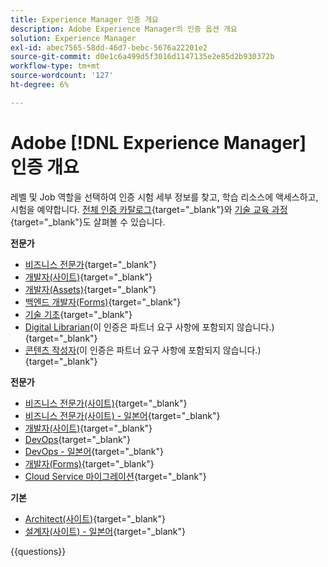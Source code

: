 ```yaml
---
title: Experience Manager 인증 개요
description: Adobe Experience Manager의 인증 옵션 개요
solution: Experience Manager
exl-id: abec7565-58dd-46d7-bebc-5676a22201e2
source-git-commit: d0e1c6a499d5f3016d1147135e2e85d2b930372b
workflow-type: tm+mt
source-wordcount: '127'
ht-degree: 6%

---
```


# Adobe [!DNL Experience Manager] 인증 개요

레벨 및 Job 역할을 선택하여 인증 시험 세부 정보를 찾고, 학습 리소스에 액세스하고, 시험을 예약합니다. [전체 인증 카탈로그](https://certification.adobe.com/certifications){target="_blank"}와 [기술 교육 과정](https://certification.adobe.com/courses/?/courses){target="_blank"}도 살펴볼 수 있습니다.

**전문가**

* [비즈니스 전문가](https://certification.adobe.com/certification/experience-manager-business-practitioner-professional){target="_blank"} <!--AD0-E126-->
* [개발자(사이트)](https://certification.adobe.com/certification/sites-developer-professional-v2){target="_blank"} <!--AD0-E128-->
* [개발자(Assets)](https://certification.adobe.com/certification/assets-developer-professional){target="_blank"} <!--AD0-E129-->
* [백엔드 개발자(Forms)](https://certification.adobe.com/certification/backend-developer-professional){target="_blank"} <!--AD0-E127-->
* [기술 기초](https://certification.adobe.com/certification/technical-foundations-professional){target="_blank"} <!--AD0-E132-->
* [Digital Librarian](https://certification.adobe.com/certification/digital-librarian-professional)&#x200B;(이 인증은 파트너 요구 사항에 포함되지 않습니다.){target="_blank"} <!--AD0-E143-->
* [콘텐츠 작성자](https://certification.adobe.com/certification/sites-content-author-professional)&#x200B;(이 인증은 파트너 요구 사항에 포함되지 않습니다.)
  {target="_blank"} <!--AD0-E144-->

**전문가**

* [비즈니스 전문가(사이트)](https://certification.adobe.com/certification/sites-business-practitioner-expert){target="_blank"} <!--AD0-E121-->
* [비즈니스 전문가(사이트) - 일본어](https://certification.adobe.com/certification/sites-business-practitioner-expert){target="_blank"} <!--AD0-E121-J-->
* [개발자(사이트)](https://certification.adobe.com/certification/sites-developer-expert-v2){target="_blank"} <!--AD0-E137-->
* [DevOps](https://certification.adobe.com/certification/aem-devops-engineer-expert){target="_blank"} <!--AD0-E124-->
* [DevOps - 일본어](https://certification.adobe.com/certification/aem-devops-engineer-expert){target="_blank"} <!--AD0-E124-J-->
* [개발자(Forms)](https://certification.adobe.com/certification/aem-forms-developer-expert){target="_blank"} <!--AD0-E125-->
* [Cloud Service 마이그레이션](https://certification.adobe.com/certification/cloud-service-migration-expert){target="_blank"} <!--AD0-E136-->

**기본**

* [Architect(사이트)](https://certification.adobe.com/certification/sites-architect-master){target="_blank"} <!--AD0-E117-->
* [설계자(사이트) - 일본어](https://certification.adobe.com/certification/sites-architect-master){target="_blank"} <!--AD0-E117-J-->

{{questions}}
